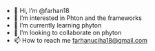 - 👋 Hi, I’m @farhan18
- 👀 I’m interested in Phton and the frameworks
- 🌱 I’m currently learning phyton
- 💞️ I’m looking to collaborate on phyton
- 📫 How to reach me farhanuciha18@gmail.com

<!---
farhan18/farhan18 is a ✨ special ✨ repository because its `README.md` (this file) appears on your GitHub profile.
You can click the Preview link to take a look at your changes.
--->

